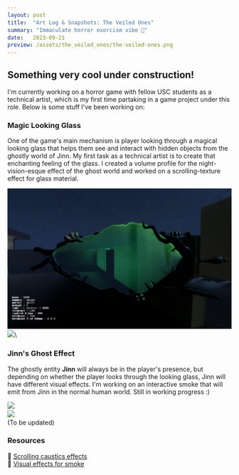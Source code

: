 ```yaml
---
layout: post
title:  "Art Log & Snapshots: The Veiled Ones"
summary: "Immaculate horror exorcism vibe 🧿"
date:   2023-09-21
preview: /assets/the_veiled_ones/the-veiled-ones.png
---
```

## Something very cool under construction!
I'm currently working on a horror game with fellow USC students as a technical artist, which is my first time partaking in a game project under this role. Below is some stuff I've been working on:

### Magic Looking Glass
One of the game's main mechanism is player looking through a magical looking glass that helps them see and interact with hidden objects from the ghostly world of Jinn. My first task as a technical artist is to create that enchanting feeling of the glass. I created a volume profile for the night-vision-esque effect of the ghost world and worked on a scrolling-texture effect for glass material.

![](/assets/the_veiled_ones/looking-glass.png)\
![](/assets/the_veiled_ones/looking_glass_gif.gif)\

### Jinn's Ghost Effect
The ghostly entity **Jinn** will always be in the player's presence, but depending on whether the player looks through the looking glass, Jinn will have different visual effects. I'm working on an interactive smoke that will emit from Jinn in the normal human world. Still in working progress :)

![](/assets/the_veiled_ones/jinn-smoke.gif)\
![](/assets/the_veiled_ones/jinn-smoke-final.gif)\
(To be updated)

### Resources
🔗 [Scrolling caustics effects](https://www.youtube.com/watch?v=uxJZghsWQ-s) \
🔗 [Visual effects for smoke](https://www.youtube.com/watch?v=sNJ_SU20-o0&list=PLtRuo28h-g1mndib2hMyp-dVfx7Jq9cOH&index=2)
